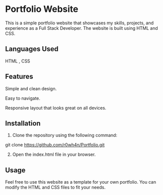 # Portfolio Website

This is a simple portfolio website that showcases my skills, projects, and experience as a Full Stack Developer. The website is built using HTML and CSS.

## Languages Used

HTML , CSS 

## Features

Simple and clean design.

Easy to navigate.

Responsive layout that looks great on all devices.

## Installation

1. Clone the repository using the following command:

git clone https://github.com/r0wh4n/Portfolio.git


2. Open the index.html file in your browser.

## Usage

Feel free to use this website as a template for your own portfolio. You can modify the HTML and CSS files to fit your needs.
